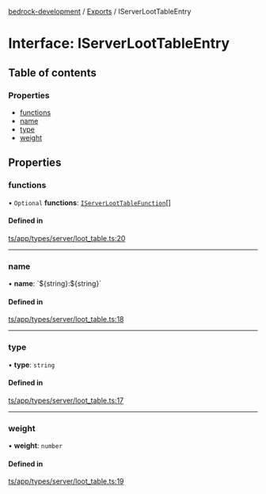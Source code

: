 [bedrock-development](../README.md) / [Exports](../modules.md) / IServerLootTableEntry

# Interface: IServerLootTableEntry

## Table of contents

### Properties

- [functions](IServerLootTableEntry.md#functions)
- [name](IServerLootTableEntry.md#name)
- [type](IServerLootTableEntry.md#type)
- [weight](IServerLootTableEntry.md#weight)

## Properties

### functions

• `Optional` **functions**: [`IServerLootTableFunction`](IServerLootTableFunction.md)[]

#### Defined in

[ts/app/types/server/loot_table.ts:20](https://github.com/DauntlessStudio/Bedrock-Developments/blob/9a78313/ts/app/types/server/loot_table.ts#L20)

___

### name

• **name**: \`$\{string}:$\{string}\`

#### Defined in

[ts/app/types/server/loot_table.ts:18](https://github.com/DauntlessStudio/Bedrock-Developments/blob/9a78313/ts/app/types/server/loot_table.ts#L18)

___

### type

• **type**: `string`

#### Defined in

[ts/app/types/server/loot_table.ts:17](https://github.com/DauntlessStudio/Bedrock-Developments/blob/9a78313/ts/app/types/server/loot_table.ts#L17)

___

### weight

• **weight**: `number`

#### Defined in

[ts/app/types/server/loot_table.ts:19](https://github.com/DauntlessStudio/Bedrock-Developments/blob/9a78313/ts/app/types/server/loot_table.ts#L19)

